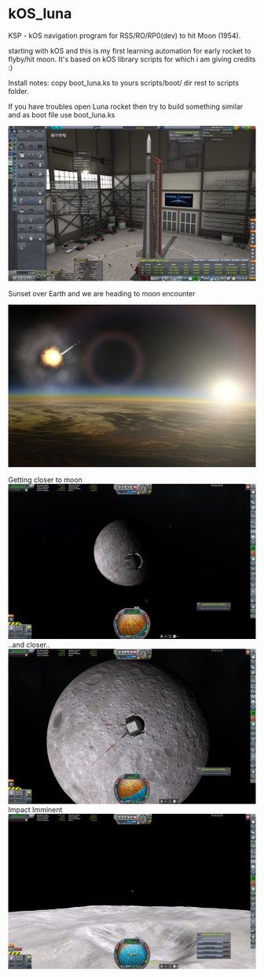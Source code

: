 # kOS_luna
KSP - kOS navigation program for RSS/RO/RP0(dev) to hit Moon (1954).

starting with kOS and this is my first learning automation for early rocket to flyby/hit moon. It's based on kOS library
scripts for which i am giving credits :) 

Install notes:
copy boot_luna.ks to yours scripts/boot/ dir
rest to scripts folder.

If you have troubles open Luna rocket then try to build something similar and as boot file use boot_luna.ks

![Alt text](screenshots/LunaA1_Assembly.jpg?raw=true "Assembly")

Sunset over Earth and we are heading to moon encounter

![Alt text](screenshots/Luna_Start.jpg?raw=true "Sunrise")

Getting closer to moon
![Alt text](screenshots/Luna_A1.jpg?raw=true "Getting closer to moon")
..and closer..
![Alt text](screenshots/Luna_A1_2.jpg?raw=true "Getting closer to moon")
Impact Imminent
![Alt text](screenshots/Luna_A1_4.jpg?raw=true "Impact Imminent")
